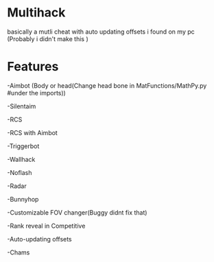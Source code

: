 # Multihack
basically a mutli cheat with auto updating offsets i found on my pc (Probably i didn't make this )

# Features

-Aimbot (Body or head(Change head bone in MatFunctions/MathPy.py #under the imports))

-Silentaim

-RCS

-RCS with Aimbot

-Triggerbot

-Wallhack

-Noflash

-Radar

-Bunnyhop

-Customizable FOV changer(Buggy didnt fix that)

-Rank reveal in Competitive

-Auto-updating offsets

-Chams
